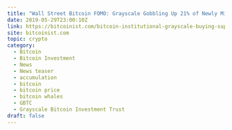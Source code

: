 ```yaml
---
title: "Wall Street Bitcoin FOMO: Grayscale Gobbling Up 21% of Newly Mined BTC"
date: 2019-05-29T23:00:10Z
link: https://bitcoinist.com/bitcoin-institutional-grayscale-buying-supply/?utm_medium=RSS&utm_source=hune
site: bitcoinist.com
topic: crypto
category:
  - Bitcoin
  - Bitcoin Investment
  - News
  - News teaser
  - accumulation
  - bitcoin
  - bitcoin price
  - bitcoin whales
  - GBTC
  - Grayscale Bitcoin Investment Trust
draft: false
---
```

